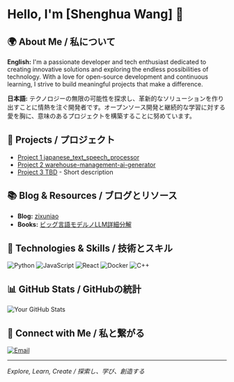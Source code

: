 # Hello, I'm [Shenghua Wang] 👋

## 🌍 About Me / 私について
**English:**
I'm a passionate developer and tech enthusiast dedicated to creating innovative solutions and exploring the endless possibilities of technology. With a love for open-source development and continuous learning, I strive to build meaningful projects that make a difference.

**日本語:**
テクノロジーの無限の可能性を探求し、革新的なソリューションを作り出すことに情熱を注ぐ開発者です。オープンソース開発と継続的な学習に対する愛を胸に、意味のあるプロジェクトを構築することに努めています。

## 🚀 Projects / プロジェクト
- [Project 1 japanese_text_speech_processor](https://github.com/zixuniaowu/japanese_text_speech_processor) 
- [Project 2 warehouse-management-ai-generator](https://github.com/zixuniaowu/warehouse-management-ai-generator) 
- [Project 3 TBD](https://github.com/yourusername/project3) - Short description

## 📚 Blog & Resources / ブログとリソース
- **Blog:** [zixuniao](https://zenn.dev/wangsh)
- **Books:** [ビッグ言語モデルノLLM詳細分解](https://zenn.dev/wangsh/books/20887370158c19)

## 🌟 Technologies & Skills / 技術とスキル
![Python](https://img.shields.io/badge/-Python-3776AB?style=flat-square&logo=python&logoColor=white)
![JavaScript](https://img.shields.io/badge/-JavaScript-F7DF1E?style=flat-square&logo=javascript&logoColor=black)
![React](https://img.shields.io/badge/-React-61DAFB?style=flat-square&logo=react&logoColor=white)
![Docker](https://img.shields.io/badge/-Docker-2496ED?style=flat-square&logo=docker&logoColor=white)
![C++](htps://img.shields.io/badge/-Docker-2496ED?style=flat-square&logo=C++&logoColor=white)
## 📊 GitHub Stats / GitHubの統計
![Your GitHub Stats](https://github-readme-stats.vercel.app/api?username=yourusername&show_icons=true&theme=radical)


## 🤝 Connect with Me / 私と繋がる
[![Email](https://img.shields.io/badge/-Email-D14836?style=flat-square&logo=gmail&logoColor=white)](mailto:zixuniaowu@gmail.com)

---

*Explore, Learn, Create / 探索し、学び、創造する*
